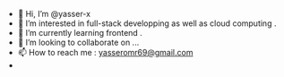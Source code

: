 - 👋 Hi, I’m @yasser-x
- 👀 I’m interested in full-stack developping as well as cloud computing .
- 🌱 I’m currently learning frontend .
- 💞️ I’m looking to collaborate on ...
- 📫 How to reach me : yasseromr69@gmail.com
- 

<!---
yasser-x/yasser-x is a ✨ special ✨ repository because its `README.md` (this file) appears on your GitHub profile.
You can click the Preview link to take a look at your changes.
--->

